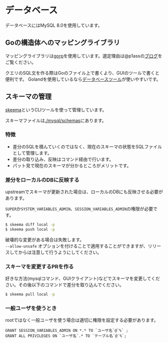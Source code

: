 # データベース

データベースにはMySQL 8.0を使用しています。

## Goの構造体へのマッピングライブラリ

マッピングライブラリは[gorp](https://github.com/go-gorp/gorp)を使用しています。選定理由は@p1assの[ブログ](https://blog.p1ass.com/posts/go-database-sql-wrapper/)をご覧ください。

クエリのSQL文を作る際はGoのファイル上で書くより、GUIのツールで書くと便利です。
Golandを使用しているなら[データベースツール](https://pleiades.io/help/go/relational-databases.html)が使いやすいです。

## スキーマの管理

[skeema](https://github.com/skeema/skeema)というCLIツールを使って管理しています。

スキーマファイルは[./mysql/schemas](../mysql/schemas)にあります。

### 特徴
- 差分のSQLを積んていくのではなく、現在のスキーマの状態をSQLファイルとして管理します。
- 差分の取り込み、反映はコマンド経由で行います。
- パット見で現在のスキーマが分かるところがメリットです。


### 差分をローカルのDBに反映する

upstreamでスキーマが更新された場合は、ローカルのDBにも反映させる必要があります。

`SUPER`か`SYSTEM_VARIABLES_ADMIN`、`SESSION_VARIABLES_ADMIN`の権限が必要です。

```bash
$ skeema diff local -p
$ skeema push local -p
```

破壊的な変更がある場合は失敗します。   
`--allow-unsafe` オプションを付けることで適用することができますが、リリースしてからは注意して行うようにしてください。

### スキーマを変更するPRを作る

好きな方法(mysqlコマンド、GUIクライアント)などでスキーマを変更してください。その後以下のコマンドで差分を取り込んでください。

```bash
$ skeema pull local -p
```

### 一般ユーザを使うとき

rootではなく一般ユーザを使う場合は適切に権限を設定する必要があります。

```mysql
GRANT SESSION_VARIABLES_ADMIN ON *.* TO `ユーザ名`@`%` ;
GRANT ALL PRIVILEGES ON `ユーザ名`.* TO `テーブル名`@`%`;
```